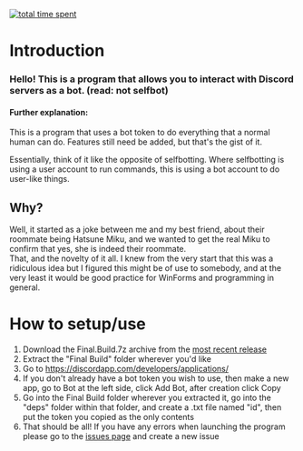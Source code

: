 [![total time spent](https://wakatime.com/badge/github/ijre/Hatsune_Miku-Bot.svg)](https://wakatime.com/@ijre/projects/fevfeooywz)

# Introduction

### Hello! This is a program that allows you to interact with Discord servers as a bot. (read: **not selfbot**)
#### Further explanation:
This is a program that uses a bot token to do everything that a normal human can do. Features still need be added, but that's the gist of it.  

Essentially, think of it like the opposite of selfbotting. Where selfbotting is using a user account to run commands, this is using a bot account to do user-like things.
## Why?
Well, it started as a joke between me and my best friend, about their roommate being Hatsune Miku, and we wanted to get the real Miku to confirm that yes, she is indeed their roommate.  
That, and the novelty of it all. I knew from the very start that this was a ridiculous idea but I figured this might be of use to somebody, and at the very least it would be good practice for WinForms and programming in general.  
# How to setup/use
1. Download the Final.Build.7z archive from the [most recent release](https://github.com/ijre/Discord_Act-As-A-Bot/releases/latest)
2. Extract the "Final Build" folder wherever you'd like  
3. Go to https://discordapp.com/developers/applications/
4. If you don't already have a bot token you wish to use, then make a new app, go to Bot at the left side, click Add Bot, after creation click Copy
5. Go into the Final Build folder wherever you extracted it, go into the "deps" folder within that folder, and create a .txt file named "id", then put the token you copied as the only contents
6. That should be all! If you have any errors when launching the program please go to the [issues page](https://github.com/ijre/Discord_Act-As-A-Bot/issues) and create a new issue